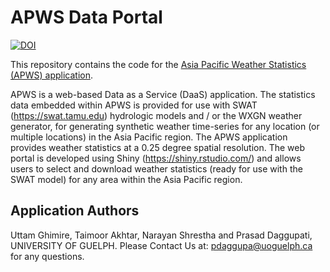 # APWS Data Portal
[![DOI](https://zenodo.org/badge/210858212.svg)](https://zenodo.org/badge/latestdoi/210858212)

This repository contains the code for the [Asia Pacific Weather Statistics (APWS) application](https://hydra-water.shinyapps.io/APWS/).

APWS is a web-based Data as a Service (DaaS) application. The statistics data embedded within APWS is provided for use with SWAT (https://swat.tamu.edu) hydrologic models and / or the WXGN weather generator, for generating synthetic weather time-series for any location (or multiple locations) in the Asia Pacific region. The APWS application provides weather statistics at a 0.25 degree spatial resolution. The web portal is developed using Shiny (https://shiny.rstudio.com/) and allows users to select and download weather statistics (ready for use with the SWAT model) for any area within the Asia Pacific region. 

## Application Authors
Uttam Ghimire, Taimoor Akhtar, Narayan Shrestha and Prasad Daggupati, UNIVERSITY OF GUELPH.
Please Contact Us at: pdaggupa@uoguelph.ca for any questions.
